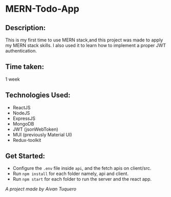 # MERN-Todo-App

## Description:

This is my first time to use MERN stack,and this project was made to apply my MERN stack skills.
I also used it to learn how to implement a proper JWT authentication. 

## Time taken:

1 week

## Technologies Used:

- ReactJS
- NodeJS
- ExpressJS
- MongoDB
- JWT (jsonWebToken)
- MUI (previously Material UI)
- Redux-toolkit

## Get Started:

- Configure the `.env` file inside `api`, and the fetch apis on client/src.
- Run `npm install` for each folder namely, api and client.
- Run `npm start` for each folder to run the server and the react app.

*A project made by Aivan Tuquero*
